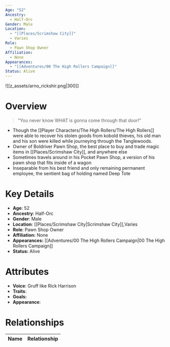 ```yaml
---
Age: "52"
Ancestry:
  - Half-Orc
Gender: Male
Location:
  - "[[Places/Scrimshaw City]]"
  - Varies
Role:
  - Pawn Shop Owner
Affiliation:
  - None
Appearances:
  - "[[Adventures/00 The High Rollers Campaign]]"
Status: Alive
---
```

![[z_assets/arno_rickshir.png|300]]

# Overview
> "You never know WHAT is gonna come through that door!"

- Though the [[Player Characters/The High Rollers/The High Rollers]] were able to recover his stolen goods from kobold thieves, his old man and his son were killed while journeying through the Tanglewoods.
- Owner of Boldriver Pawn Shop, the best place to buy and trade magic items in [[Places/Scrimshaw City]], and anywhere else
- Sometimes travels around in his Pocket Pawn Shop, a version of his pawn shop that fits inside of a wagon
- Inseparable from his best friend and only remaining permanent employee, the sentient bag of holding named Deep Tote

# Key Details
- **Age**: 52
- **Ancestry**: Half-Orc
- **Gender**: Male
- **Location**: [[Places/Scrimshaw City\|Scrimshaw City]],Varies
- **Role**: Pawn Shop Owner
- **Affiliation:** None
- **Appearances:** [[Adventures/00 The High Rollers Campaign\|00 The High Rollers Campaign]]
- **Status:** Alive

# Attributes
- **Voice**: Gruff like Rick Harrison
- **Traits**: 
- **Goals:** 
- **Appearance**: 

# Relationships

| Name                 | Relationship |
| -------------------- | ------------ |

